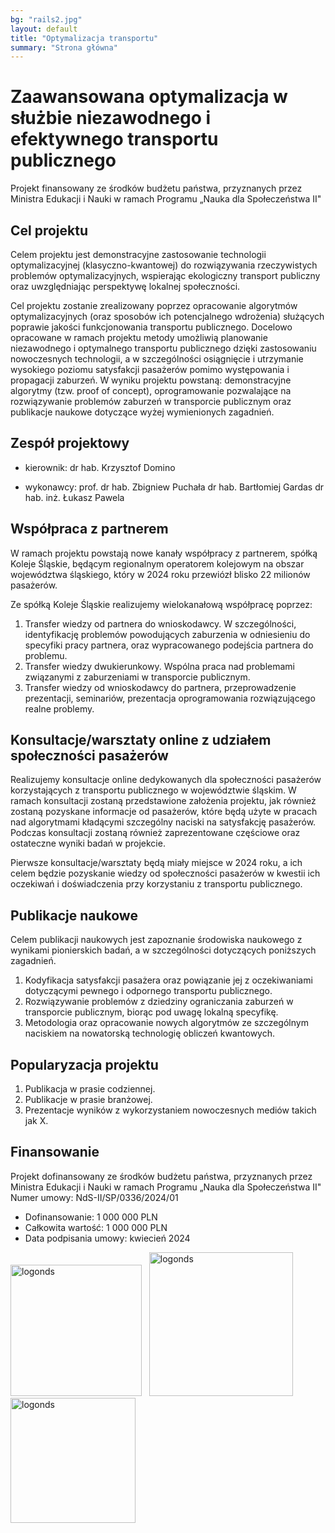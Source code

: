 ```yaml
---
bg: "rails2.jpg"
layout: default
title: "Optymalizacja transportu"
summary: "Strona główna"
---
```


# Zaawansowana optymalizacja w służbie niezawodnego i efektywnego transportu publicznego 


Projekt finansowany ze środków budżetu państwa, przyznanych przez Ministra Edukacji i Nauki w ramach Programu „Nauka dla Społeczeństwa II"

## Cel projektu
Celem projektu jest demonstracyjne zastosowanie technologii optymalizacyjnej (klasyczno-kwantowej) do rozwiązywania rzeczywistych problemów optymalizacyjnych, wspierając ekologiczny transport publiczny oraz uwzględniając perspektywę lokalnej społeczności.

Cel projektu zostanie zrealizowany poprzez opracowanie algorytmów optymalizacyjnych (oraz sposobów ich potencjalnego wdrożenia) służących poprawie jakości funkcjonowania transportu publicznego. Docelowo opracowane w ramach projektu metody umożliwią planowanie niezawodnego i optymalnego transportu publicznego dzięki zastosowaniu nowoczesnych technologii, a w szczególności osiągnięcie i utrzymanie wysokiego poziomu satysfakcji pasażerów pomimo występowania i propagacji zaburzeń. W wyniku projektu powstaną: demonstracyjne algorytmy (tzw. proof of concept), oprogramowanie pozwalające na rozwiązywanie problemów zaburzeń w transporcie publicznym oraz publikacje naukowe dotyczące wyżej wymienionych zagadnień.

## Zespół projektowy

- kierownik: dr hab. Krzysztof Domino

- wykonawcy: prof. dr hab. Zbigniew Puchała
             dr hab. Bartłomiej Gardas
             dr hab. inż. Łukasz Pawela



## Współpraca z partnerem

W ramach projektu powstają nowe kanały współpracy z partnerem, spółką Koleje Śląskie, będącym regionalnym operatorem kolejowym na obszar województwa śląskiego, który w 2024 roku przewiózł blisko 22 milionów pasażerów.  

Ze spółką Koleje Śląskie realizujemy wielokanałową współpracę poprzez:

1. Transfer wiedzy od partnera do wnioskodawcy. W szczególności, identyfikację problemów powodujących zaburzenia w odniesieniu do specyfiki pracy partnera, oraz wypracowanego podejścia partnera do problemu.
2. Transfer wiedzy dwukierunkowy. Wspólna praca nad problemami związanymi z zaburzeniami w transporcie publicznym.
3. Transfer wiedzy od wnioskodawcy do partnera, przeprowadzenie prezentacji, seminariów, prezentacja oprogramowania rozwiązującego realne problemy.


## Konsultacje/warsztaty online z udziałem społeczności pasażerów

Realizujemy konsultacje online dedykowanych dla społeczności pasażerów korzystających z transportu publicznego w województwie śląskim. W ramach konsultacji zostaną przedstawione założenia projektu, jak również zostaną pozyskane informacje od pasażerów, które będą użyte w pracach nad algorytmami kładącymi szczególny naciski na satysfakcję pasażerów. Podczas konsultacji zostaną również zaprezentowane częściowe oraz ostateczne wyniki badań w projekcie.

Pierwsze konsultacje/warsztaty będą miały miejsce w 2024 roku, a ich celem będzie pozyskanie wiedzy od społeczności pasażerów w kwestii ich oczekiwań i doświadczenia przy korzystaniu z transportu publicznego.

## Publikacje naukowe

Celem publikacji naukowych jest zapoznanie środowiska naukowego z wynikami pionierskich badań, a w szczególności dotyczących poniższych zagadnień.

1. Kodyfikacja satysfakcji pasażera oraz powiązanie jej z oczekiwaniami dotyczącymi pewnego i odpornego transportu publicznego.
2. Rozwiązywanie problemów z dziedziny ograniczania zaburzeń w transporcie publicznym, biorąc pod uwagę lokalną specyfikę.
3. Metodologia oraz opracowanie nowych algorytmów ze szczególnym naciskiem na nowatorską technologię obliczeń kwantowych.

## Popularyzacja projektu

1. Publikacja w prasie codziennej.
2. Publikacje w prasie branżowej.
3. Prezentacje wyników z wykorzystaniem nowoczesnych mediów takich jak X. 

## Finansowanie

Projekt dofinansowany ze środków budżetu państwa, przyznanych przez Ministra Edukacji i Nauki w ramach Programu „Nauka dla Społeczeństwa II"
Numer umowy: NdS-II/SP/0336/2024/01

<ul>
  <li>Dofinansowanie: 1 000 000 PLN</li>
  <li>Całkowita wartość: 1 000 000 PLN</li>
  <li>Data podpisania umowy: kwiecień 2024</li>
</ul>

<img src="{{ site.images | relative_url }}/znaki_strona_www.png" alt="logonds" width="210" />
&nbsp
<img src="{{ site.images | relative_url }}/logo1.png" alt="logonds" width="230" />
<img src="{{ site.images | relative_url }}/logo2.png" alt="logonds" width="200" />
